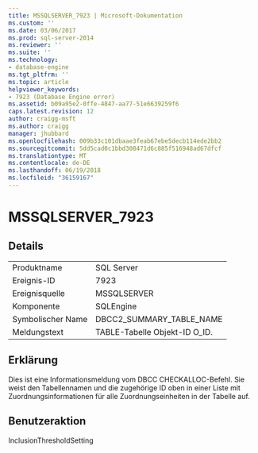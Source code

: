 ```yaml
---
title: MSSQLSERVER_7923 | Microsoft-Dokumentation
ms.custom: ''
ms.date: 03/06/2017
ms.prod: sql-server-2014
ms.reviewer: ''
ms.suite: ''
ms.technology:
- database-engine
ms.tgt_pltfrm: ''
ms.topic: article
helpviewer_keywords:
- 7923 (Database Engine error)
ms.assetid: b09a95e2-0ffe-4847-aa77-51e6639259f6
caps.latest.revision: 12
author: craigg-msft
ms.author: craigg
manager: jhubbard
ms.openlocfilehash: 009b33c101dbaae3feab67ebe5decb114ede2bb2
ms.sourcegitcommit: 5dd5cad0c1bbd308471d6c885f516948ad67dfcf
ms.translationtype: MT
ms.contentlocale: de-DE
ms.lasthandoff: 06/19/2018
ms.locfileid: "36159167"
---
```

# <a name="mssqlserver7923"></a>MSSQLSERVER_7923
    
## <a name="details"></a>Details  
  
|||  
|-|-|  
|Produktname|SQL Server|  
|Ereignis-ID|7923|  
|Ereignisquelle|MSSQLSERVER|  
|Komponente|SQLEngine|  
|Symbolischer Name|DBCC2_SUMMARY_TABLE_NAME|  
|Meldungstext|TABLE-Tabelle                Objekt-ID O_ID.|  
  
## <a name="explanation"></a>Erklärung  
 Dies ist eine Informationsmeldung vom DBCC CHECKALLOC-Befehl. Sie weist den Tabellennamen und die zugehörige ID oben in einer Liste mit Zuordnungsinformationen für alle Zuordnungseinheiten in der Tabelle auf.  
  
## <a name="user-action"></a>Benutzeraktion  
 InclusionThresholdSetting  
  
  
